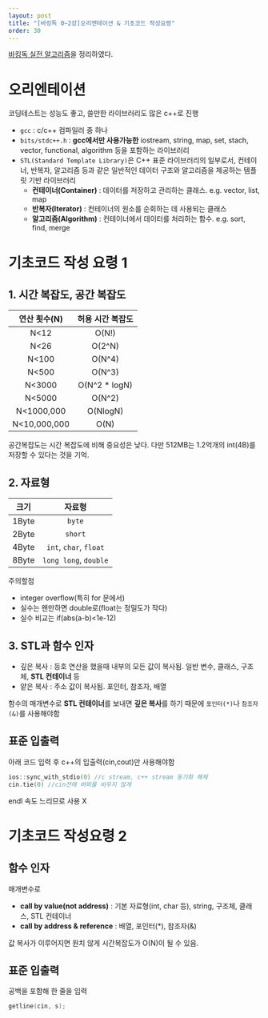 ```yaml
---
layout: post
title: "[바킹독 0~2강]오리엔테이션 & 기초코드 작성요령"
order: 30
---
```


[바킹독 실전 알고리즘](https://www.youtube.com/watch?v=LcOIobH7ues&list=PLtqbFd2VIQv4O6D6l9HcD732hdrnYb6CY&index=1)을 정리하였다. 



# 오리엔테이션

코딩테스트는 성능도 좋고, 쓸만한 라이브러리도 많은 c++로 진행

* `gcc` : c/c++ 컴파일러 중 하나
* `bits/stdc++.h` : **gcc에서만 사용가능한** iostream, string, map, set, stach, vector, functional, algorithm 등을 포함하는 라이브러리
* `STL(Standard Template Library)`은 C++ 표준 라이브러리의 일부로서, 컨테이너, 반복자, 알고리즘 등과 같은 일반적인 데이터 구조와 알고리즘을 제공하는 템플릿 기반 라이브러리
    * **컨테이너(Container)** : 데이터를 저장하고 관리하는 클래스. e.g. vector, list, map
    * **반복자(Iterator)** : 컨테이너의 원소를 순회하는 데 사용되는 클래스
    * **알고리즘(Algorithm)** : 컨테이너에서 데이터를 처리하는 함수. e.g. sort, find, merge

# 기초코드 작성 요령 1

## 1. 시간 복잡도, 공간 복잡도

|연산 횟수(N)|허용 시간 복잡도|
|:---:|:---:|
|N<12|O(N!)|
|N<26|O(2^N)|
|N<100|O(N^4)|
|N<500|O(N^3)|
|N<3000|O(N^2 * logN)|
|N<5000|O(N^2)|
|N<1000,000|O(NlogN)|
|N<10,000,000|O(N)|

공간복잡도는 시간 복잡도에 비해 중요성은 낮다. 다만 512MB는 1.2억개의 int(4B)를 저장할 수 있다는 것을 기억.

## 2. 자료형 

|크기|자료형|
|:---:|:---:|
|1Byte|`byte`|
|2Byte|`short`|
|4Byte|`int`, `char`, `float`|
|8Byte|`long long`, `double`|

주의할점
* integer overflow(특히 for 문에서)
* 실수는 왠만하면 double로(float는 정밀도가 작다)
* 실수 비교는 if(abs(a-b)<1e-12)

## 3. STL과 함수 인자

* 깊은 복사 : 등호 연산을 했을때 내부의 모든 값이 복사됨. 일반 변수, 클래스, 구조체, **STL 컨테이너** 등
* 얕은 복사 : 주소 값이 복사됨. 포인터, 참조자, 배열

함수의 매개변수로 **STL 컨테이너**를 보내면 **깊은 복사**를 하기 때문에 `포인터(*)`나 `참조자(&)`를 사용해야함

## 표준 입출력

아래 코드 입력 후 c++의 입출력(cin,cout)만 사용해야함
```cpp
ios::sync_with_stdio(0) //c stream, c++ stream 동기화 해제
cin.tie(0) //cin전에 버퍼를 비우지 않게
```
endl 속도 느리므로 사용 X




# 기초코드 작성요령 2

## 함수 인자

매개변수로
* **call by value(not address)** : 기본 자료형(int, char 등), string, 구조체, 클래스, STL 컨테이너
* **call by address & reference** : 배열, 포인터(*), 참조자(&)

값 복사가 이루어지면 원치 않게 시간복잡도가 O(N)이 될 수 있음.

## 표준 입출력

공백을 포함해 한 줄을 입력
```cpp
getline(cin, s);
```
